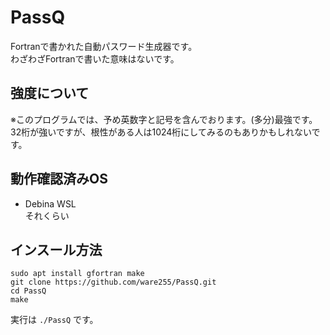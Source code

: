 # PassQ
Fortranで書かれた自動パスワード生成器です。<br>
わざわざFortranで書いた意味はないです。<br>

## 強度について
※このプログラムでは、予め英数字と記号を含んでおります。(多分)最強です。<br>
32桁が強いですが、根性がある人は1024桁にしてみるのもありかもしれないです。<br>

## 動作確認済みOS
* Debina WSL<br>
それくらい<br>

## インスール方法
```
sudo apt install gfortran make
git clone https://github.com/ware255/PassQ.git
cd PassQ
make
```
実行は `./PassQ` です。
